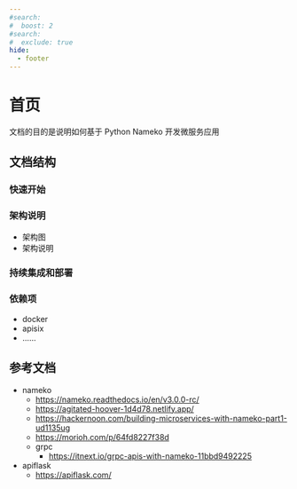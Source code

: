 ```yaml
---
#search:
#  boost: 2 
#search:
#  exclude: true
hide:
  - footer
---
```


# 首页


文档的目的是说明如何基于 Python Nameko 开发微服务应用


## 文档结构

### 快速开始

### 架构说明

- 架构图
- 架构说明

### 持续集成和部署

### 依赖项

- docker
- apisix
- ……

## 参考文档

- nameko
	- https://nameko.readthedocs.io/en/v3.0.0-rc/
	- https://agitated-hoover-1d4d78.netlify.app/
	- https://hackernoon.com/building-microservices-with-nameko-part1-ud1135ug
	- https://morioh.com/p/64fd8227f38d
    - grpc
      - https://itnext.io/grpc-apis-with-nameko-11bbd9492225
- apiflask
	- https://apiflask.com/
